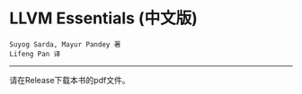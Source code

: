 
# LLVM Essentials (中文版)

    Suyog Sarda, Mayur Pandey 著  
    Lifeng Pan 译  

---

请在Release下载本书的pdf文件。